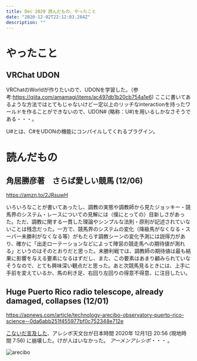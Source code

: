```yaml
---
title: Dec 2020 読んだもの、やったこと
date: "2020-12-02T22:12:03.284Z"
description: ""
---
```


# やったこと
## VRChat UDON
VRChatのWorldが作りたいので、UDONを学習した。（参考:https://qiita.com/amamagi/items/ac497db1b20cb754a1e6)
ここに書いてあるような方法ではとてもじゃないけど一定以上のリッチなinteractionを持ったワールドを作ることができないので、UDON# (略称：U#)を用いるしかなさそうである・・・。

U#とは、C#をUDONの機能にコンパイルしてくれるプラグイン。


# 読んだもの
## 角居勝彦著　さらば愛しい競馬 (12/06)
https://amzn.to/2JRsuwH  

いろいろなことが書いてあったし、調教の実態や調教師から見たジョッキー・競馬界のシステム・レースについての見解には（僕にとっての）目新しさがあった。ただ、調教に関する一貫した理論やシンプルな法則・原則が記述されていないことは残念だった。一方で、競馬界のシステムの変化（降級馬がなくなる・スーパー未勝利がなくなる等）がもたらす調教シーンの変化予測には説得力があり、確かに「出走ローテーションなどによって陣営の競走馬への期待値が測れる」というのはそのとおりだと思った。未勝利戦では、調教師の期待値は最も結果に影響を与える要素になるはずだし、また、この要素はあまり顧みられていなそうなので、とても興味深い観点だと思った。あと次競馬見るときには、上手に手前を変えているか、馬の利き足、右回り左回りの得意不得意、に注目したい。

## Huge Puerto Rico radio telescope, already damaged, collapses (12/01)
https://apnews.com/article/technology-arecibo-observatory-puerto-rico-science--0da6abb251f455977bf0c752348e712e

[こないだ言及した](https://blog.yukarinoki.com/readings_Nov20/#famed-arecibo-telescope-on-the-brink-of-collapse-will-be-dismantled)、アレシボ天文台が日本時間 2020年 12月1日 20:56 (現地時間 7:56) に崩壊した。けが人はいなかった。 *アーメンアレシボ・・・* 。

![arecibo](https://afpbb.ismcdn.jp/mwimgs/b/c/-/img_bcc2a4c4422a956934fa79e7078ebd0a300370.jpg)

